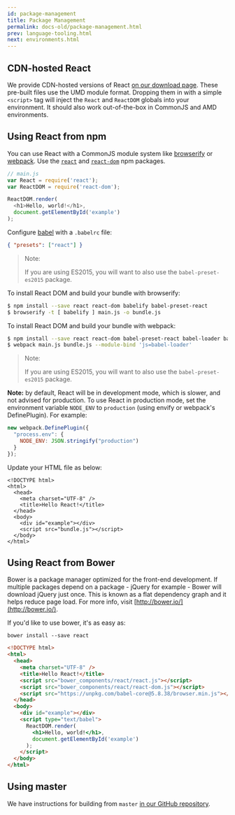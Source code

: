 ```yaml
---
id: package-management
title: Package Management
permalink: docs-old/package-management.html
prev: language-tooling.html
next: environments.html
---
```


## CDN-hosted React

We provide CDN-hosted versions of React [on our download page](/react/downloads.html). These pre-built files use the UMD module format. Dropping them in with a simple `<script>` tag will inject the `React` and `ReactDOM` globals into your environment. It should also work out-of-the-box in CommonJS and AMD environments.


## Using React from npm

You can use React with a CommonJS module system like [browserify](http://browserify.org/) or [webpack](https://webpack.github.io/). Use the [`react`](https://www.npmjs.com/package/react) and [`react-dom`](https://www.npmjs.com/package/react-dom) npm packages.

```js
// main.js
var React = require('react');
var ReactDOM = require('react-dom');

ReactDOM.render(
  <h1>Hello, world!</h1>,
  document.getElementById('example')
);
```

Configure [babel](https://babeljs.io/) with a `.babelrc` file:

 ```json
 { "presets": ["react"] }
 ```

 > Note:
 >
 > If you are using ES2015, you will want to also use the `babel-preset-es2015` package.


To install React DOM and build your bundle with browserify:

```sh
$ npm install --save react react-dom babelify babel-preset-react
$ browserify -t [ babelify ] main.js -o bundle.js
```

To install React DOM and build your bundle with webpack:

```sh
$ npm install --save react react-dom babel-preset-react babel-loader babel-core
$ webpack main.js bundle.js --module-bind 'js=babel-loader'
```

> Note:
>
> If you are using ES2015, you will want to also use the `babel-preset-es2015` package.

**Note:** by default, React will be in development mode, which is slower, and not advised for production. To use React in production mode, set the environment variable `NODE_ENV` to `production` (using envify or webpack's DefinePlugin). For example:

```js
new webpack.DefinePlugin({
  "process.env": {
    NODE_ENV: JSON.stringify("production")
  }
});
```

Update your HTML file as below:

```html{9}
<!DOCTYPE html>
<html>
  <head>
    <meta charset="UTF-8" />
    <title>Hello React!</title>
  </head>
  <body>
    <div id="example"></div>
    <script src="bundle.js"></script>
  </body>
</html>
```

## Using React from Bower

Bower is a package manager optimized for the front-end development. If multiple packages depend on a package - jQuery for example - Bower will download jQuery just once. This is known as a flat dependency graph and it helps reduce page load. For more info, visit [http://bower.io/](http://bower.io/).

If you'd like to use bower, it's as easy as:

```
bower install --save react
```

```html
<!DOCTYPE html>
<html>
  <head>
    <meta charset="UTF-8" />
    <title>Hello React!</title>
    <script src="bower_components/react/react.js"></script>
    <script src="bower_components/react/react-dom.js"></script>
    <script src="https://unpkg.com/babel-core@5.8.38/browser.min.js"></script>
  </head>
  <body>
    <div id="example"></div>
    <script type="text/babel">
      ReactDOM.render(
        <h1>Hello, world!</h1>,
        document.getElementById('example')
      );
    </script>
  </body>
</html>
```


## Using master

We have instructions for building from `master` [in our GitHub repository](https://github.com/facebook/react).
